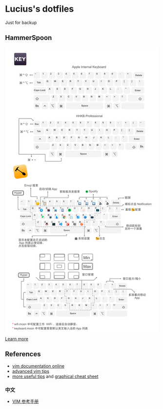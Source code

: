 # Lucius's dotfiles

Just for backup

## HammerSpoon
![](images/Modifier-Keys.png)
[Learn more](/.hammerspoon/README.md)

## References

- [vim documentation online](http://vimdoc.sourceforge.net/htmldoc/usr_toc.html)
- [advanced vim tips](http://rayninfo.co.uk/vimtips.html)
- [more useful tips](http://www.viemu.com/a-why-vi-vim.html) and [graphical cheat sheet](http://www.viemu.com/a_vi_vim_graphical_cheat_sheet_tutorial.html)

### 中文

- [VIM 参考手册](http://vimcdoc.sourceforge.net/doc/)
